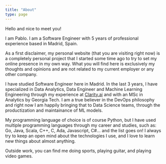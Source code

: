 ```yaml
---
title: "About"
type: page
---
```



Hello and nice to meet you!

I am Pablo. I am a Software Engineer with 5 years of professional experience based in Madrid, Spain.

As a first disclaimer, my personal website (that you are visiting right now) is a completely personal project that I started some time ago to try to set my online presence in my own way. What you will find here is exclusively my thoughts and opinions and are not related to my current employer or any other company.

I have studied Software Engineer here in Madrid. In the last 3 years, I have specialized in Data Analytics, Data Engineer and Machine Learning Engineering through my experience at [Clarity.ai](http://clarity.ai/) and with an MSc in Analytics by Georgia Tech. I am a true believer in the DevOps philosophy and right now I am happily bringing that to Data Science teams, through the productization and maintainance of ML models.

My programming language of choice is of course Python, but I have used multiple programming languages through my career and studies, such as: Go, Java, Scala, C++, C, Ada, Javascript, C#... and the list goes on! I always try to keep an open mind about the technologies I use, and I love to learn new things about almost anything.

Outside work, you can find me doing sports, playing guitar, and playing video games.
